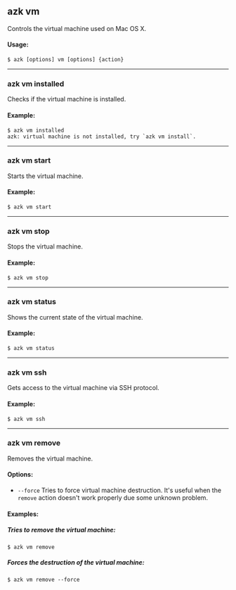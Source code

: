 ## azk vm

Controls the virtual machine used on Mac OS X.

#### Usage:

    $ azk [options] vm [options] {action}

_______________
### azk vm installed

Checks if the virtual machine is installed.

#### Example:

    $ azk vm installed
    azk: virtual machine is not installed, try `azk vm install`.

_______________
### azk vm start

Starts the virtual machine.

#### Example:

    $ azk vm start

_______________
### azk vm stop

Stops the virtual machine.

#### Example:

    $ azk vm stop

_______________
### azk vm status

Shows the current state of the virtual machine.

#### Example:

	$ azk vm status

_______________
### azk vm ssh

Gets access to the virtual machine via SSH protocol.

#### Example:

    $ azk vm ssh

_______________
### azk vm remove

Removes the virtual machine.

#### Options:

- `--force`      Tries to force virtual machine destruction. It's useful when the `remove` action doesn't work properly due some unknown problem.

#### Examples:

##### Tries to remove the virtual machine:

    $ azk vm remove

##### Forces the destruction of the virtual machine:

    $ azk vm remove --force
